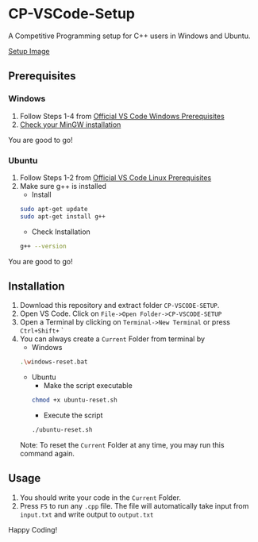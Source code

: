 # CP-VSCode-Setup
A Competitive Programming setup for C++ users in Windows and Ubuntu.

[Setup Image](https://user-images.githubusercontent.com/37595244/96286373-2ef39500-0fd8-11eb-883e-363dea77a942.png)

## **Prerequisites**

### Windows
1) Follow Steps 1-4 from [Official VS Code Windows Prerequisites](https://code.visualstudio.com/docs/cpp/config-mingw#_prerequisites)
2) [Check your MinGW installation](https://code.visualstudio.com/docs/cpp/config-mingw#_check-your-mingw-installation)

You are good to go!

### Ubuntu
1) Follow Steps 1-2 from [Official VS Code Linux Prerequisites](https://code.visualstudio.com/docs/cpp/config-linux#_prerequisites)
2) Make sure g++ is installed
    * Install
    ```bash
    sudo apt-get update
    sudo apt-get install g++
    ```
    * Check Installation
    ```bash
    g++ --version
    ```

You are good to go!

## Installation
1) Download this repository and extract folder `CP-VSCODE-SETUP`.
2) Open VS Code. Click on `File->Open Folder->CP-VSCODE-SETUP`
3) Open a Terminal by clicking on `Terminal->New Terminal` or press `Ctrl+Shift+` `
4) You can always create a `Current` Folder from terminal by
    * Windows
    ```bash
    .\windows-reset.bat
    ```
    * Ubuntu
        * Make the script executable
        ```bash
        chmod +x ubuntu-reset.sh
        ```
        * Execute the script
        ```bash
        ./ubuntu-reset.sh
        ```
    Note: To reset the `Current` Folder at any time, you may run this command again.

## Usage
1) You should write your code in the `Current` Folder.
2) Press `F5` to run any `.cpp` file. The file will automatically take input from `input.txt` and write output to `output.txt`

Happy Coding!
